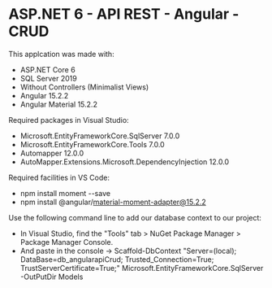 # ASP.NET 6 - API REST - Angular - CRUD

This applcation was made with:
- ASP.NET Core 6
- SQL Server 2019
- Without Controllers (Minimalist Views)
- Angular 15.2.2
- Angular Material 15.2.2

Required packages in Visual Studio:
- Microsoft.EntityFrameworkCore.SqlServer 7.0.0
- Microsoft.EntityFrameworkCore.Tools 7.0.0
- Automapper 12.0.0
- AutoMapper.Extensions.Microsoft.DependencyInjection 12.0.0

Required facilities in VS Code:
- npm install moment --save
- npm install @angular/material-moment-adapter@15.2.2

Use the following command line to add our database context to our project:
- In Visual Studio, find the "Tools" tab > NuGet Package Manager > Package Manager Console.
- And paste in the console -> Scaffold-DbContext "Server=(local); DataBase=db_angularapiCrud; Trusted_Connection=True; TrustServerCertificate=True;" Microsoft.EntityFrameworkCore.SqlServer -OutPutDir Models
